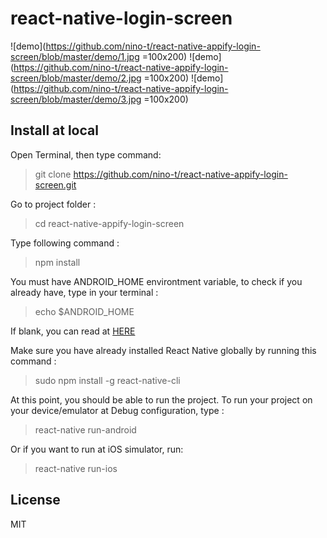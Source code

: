 # react-native-login-screen
![demo](https://github.com/nino-t/react-native-appify-login-screen/blob/master/demo/1.jpg =100x200)
![demo](https://github.com/nino-t/react-native-appify-login-screen/blob/master/demo/2.jpg =100x200)
![demo](https://github.com/nino-t/react-native-appify-login-screen/blob/master/demo/3.jpg =100x200)

## Install at local
Open Terminal, then type command:  
> git clone https://github.com/nino-t/react-native-appify-login-screen.git

Go to project folder :
> cd react-native-appify-login-screen

Type following command :  
> npm install  

You must have ANDROID_HOME environtment variable, to check if you already have, type in your terminal :  
> echo $ANDROID_HOME  

If blank, you can read at [HERE](https://goo.gl/XSBmwE)  

Make sure you have already installed React Native globally by running this command :  
> sudo npm install -g react-native-cli

At this point, you should be able to run the project.
To run your project on your device/emulator at Debug configuration, type :
> react-native run-android

Or if you want to run at iOS simulator, run:  
> react-native run-ios
 
## License
MIT